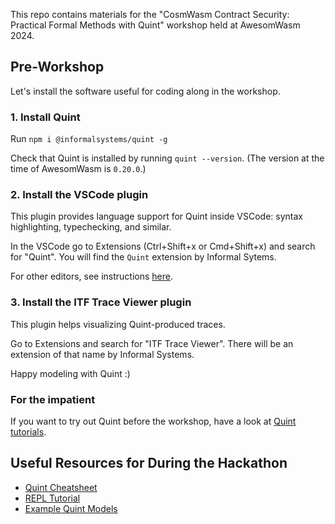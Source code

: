 This repo contains materials for the "CosmWasm Contract Security: Practical Formal Methods with Quint" workshop held at AwesomWasm 2024.

## Pre-Workshop
Let's install the software useful for coding along in the workshop.

### 1. Install Quint
Run `npm i @informalsystems/quint -g`

Check that Quint is installed by running `quint --version`. (The version at the time of AwesomWasm is `0.20.0`.)

### 2. Install the VSCode plugin

This plugin provides language support for Quint inside VSCode: syntax highlighting, typechecking, and similar.

In the VSCode go to Extensions (Ctrl+Shift+x or Cmd+Shift+x) and search for "Quint". You will find the `Quint` extension by Informal Sytems.

For other editors, see instructions [here](https://github.com/informalsystems/quint?tab=readme-ov-file#installation).

### 3. Install the ITF Trace Viewer plugin

This plugin helps visualizing Quint-produced traces.

Go to Extensions and search for "ITF Trace Viewer". There will be an extension of that name by Informal Systems.

Happy modeling with Quint :)

### For the impatient
If you want to try out Quint before the workshop, have a look at [Quint tutorials](https://github.com/informalsystems/quint/tree/main/tutorials).

## Useful Resources for During the Hackathon
 - [Quint Cheatsheet](https://github.com/informalsystems/quint/blob/main/doc/quint-cheatsheet.pdf)
 - [REPL Tutorial](https://github.com/informalsystems/quint/blob/main/tutorials/repl/repl.md)
 - [Example Quint Models](https://github.com/informalsystems/quint/tree/main/examples)